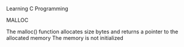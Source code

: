 Learning C Programming

MALLOC

The malloc() function allocates size bytes and returns a pointer to the allocated
memory
The memory is not initialized
